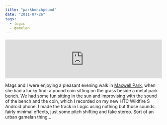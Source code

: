 ```yaml
---
title: "parkbenchpound"
date: "2011-07-26"
tags:
  - logic
  - gamelan
---
```


<iframe width="100%" height="125" scrolling="no" frameborder="no" allow="autoplay" src="https://w.soundcloud.com/player/?url=https%3A//api.soundcloud.com/tracks/19798777&color=%23ff5500&auto_play=false&hide_related=true&show_comments=true&show_user=true&show_reposts=false&show_teaser=true&visual=true"></iframe>


Mags and I were enjoying a pleasant evening walk in [Maxwell Park](https://friendsofmaxwellpark.wordpress.com/ "http://www.friendsofmaxwellpark.co.uk/"), when she had a lucky find: a pound coin sitting on the grass beside a metal park bench. We had some fun sitting in the sun and improvising with the sound of the bench and the coin, which I recorded on my new HTC Wildfire S Android phone. I made the track in Logic using nothing but those sounds: fairly minimal effects, just some pitch shifting and fake stereo. Sort of an urban gamelan thing…
